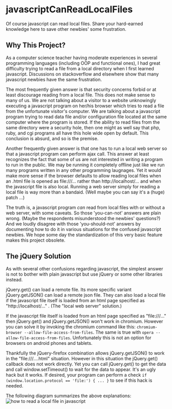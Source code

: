 # javascriptCanReadLocalFiles
Of course javascript can read local files.
Share your hard-earned knowledge here
to save other newbies' some frustration.

## Why This Project?

As a computer science teacher having moderate experiences
in several programming languages
(including OOP and functional ones),
I had great difficulty trying to read a file from
a local directory when I first learned javascript.
Discussions on stackoverflow and elsewhere show that
many javascript newbies have the same frustration.

The most frequently given answer is that
security concerns forbid or at least discourage
reading from a local file.
This does not make sense to many of us.
We are not talking about a visitor to a website
unknowingly executing a javascript program on her/his browser
which tries to read a file from the unfortunate visitor's computer.
We are talking about a javascript program trying to read
data file and/or configuration file located at the same computer
where the program is stored.
If the ability to read files from the same directory were a
security hole, then one might as well say that php, ruby,
and cgi programs all have this hole wide open by default.
This conclusion is absurd, and so is the premise.

Another frequently given answer is that one has to
run a local web server so that a javascript program
can perform ajax call. This answer at least recognizes
the fact that some of us are not interested in writing
a program to run in the public. We may be running it
completely offline just like we run many programs written
in any other programming laugnages.
Yet it would make more sense if the browser defaults
to allow reading local files when an .html file is
opened as file:///... rather than http://localhost/...
and when the javascript file is also local.
Running a web server simply for reading a local file
is way more than a bandaid.
(Well maybe you can say it's a (huge) patch ...)

The truth is, a javascript program _can_ read from local files
with or without a web server, with some caveats.
So those 'you-can-not' answers are plain wrong.
(Maybe the respondents misunderstood the newbies' questions?)
And we loudly disagree with those 'you-should-not' answers
by documenting how to do it in various situations
for the confused javascript newbies.
We hope some day the standardization of this very
basic feature makes this project obsolete.

## The jQuery Solution ##

As with several other confusions regarding javascript,
the simplest answer is not to bother with plain javascript
but use jQuery or some other libraries instead.

jQuery.get() can load a remote file.
Its more specific variant jQuery.getJSON() can load a remote json file.
They can also load a local file if the javascript file
itself is loaded from an html page specified as
"http://localhost/..." .
(The "local web server" solution.)

If the javascript file itself is loaded from
an html page specified as "file:///..."
then jQuery.get() and jQuery.getJSON() won't work in chromium.
However you can solve it by invoking the chromium command
like this: `chromium-browser --allow-file-access-from-files`.
The same is true with `opera --allow-file-access-from-files`.
Unfortunately this is not an option for
browsers on android phones and tablets.

Thankfully the jQuery-firefox combination allows
jQuery.getJSON() to work in the "file:///....html" situation.
However in this situation the jQuery.get() callback
does not work directly. Yet you can call jQuery.get()
to get the data and call window.setTimeout()
to wait for the data to appear.
It's an ugly hack but it works.
If desired, your program can perform a check
`if (window.location.protocol == 'file:') { ... }`
to see if this hack is needed.

The following diagram summarizes the above explanations:
![how to read a local file in javascript](https://ckhung.github.io/a/m/16/readLocal.svg)
